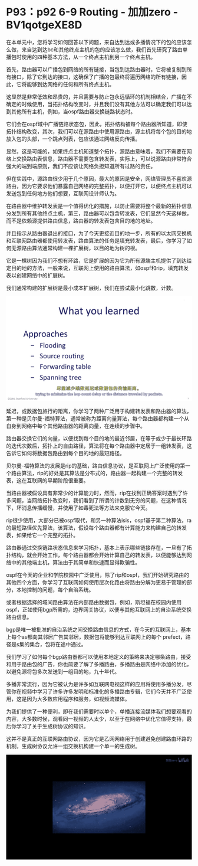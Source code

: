 # P93：p92 6-9 Routing - 加加zero - BV1qotgeXE8D

在本单元中，您将学习如何回答以下问题，来自达到达或多播情况下的包的应该怎么做，来自达到达bc和其他终点主机的包的应该怎么做，我们首先研究了路由单播包时使用的四种基本方法，从一个终点主机到另一个终点主机。

首先，路由器可以广播包到网络的所有链接，当包到达路由器时，它将被复制到所有接口，除了它到达的接口，这确保了广播的包最终将遍历网络的所有链接，因此，它将能够到达网络的任何和所有终点主机。

这显然是非常低效和昂贵的，并且需要与防止包永远循环的机制相结合，广播在不确定的时候使用，当拓扑结构改变时，并且我们没有其他方法可以确定我们可以达到其他所有主机，例如，当ospf路由器交换链路状态时。

它们会在ospf域中广播链路状态包，因此，拓扑结构被每个路由器所知道，即使拓扑结构改变，其次，我们可以在源路由中使用源路由，源主机将每个包的目的地放入包的头部，一个跳点列表，包应该通过网络反向传播。

显然，这是可能的，如果终点主机知道整个拓扑，源路由意味着，我们不需要在网络上交换路由表信息，路由器不需要包含转发表，实际上，可以说源路由非常符合强大的端到端原则，我们不应该让网络负担知道所有过路的责任。

但在实践中，源路由很少用于几个原因，最大的原因是安全，网络管理员不喜欢源路由，因为它要求他们暴露自己网络的完整拓扑，以便打开它，以便终点主机可以发送包到任何地方他们想要，互联网设计师认为。

在路由器中维护转发表是一个值得优化的措施，以防止需要将整个最新的拓扑信息分发到所有其他终点主机，第三，路由器可以包含转发表，它们显然今天这样做，而不是依赖源提供路由信息，路由器的转发表包含目的地的地址。

并且指示从路由器退出的接口，为了今天更接近目的地一步，所有的以太网交换机和互联网路由器都使用转发表，路由算法的任务是填充转发表，最后，你学习了如何无源路由算法通常构建一棵扩展树，以目的地为树的根。

它是一棵树因为我们不想有环路，它是扩展的因为它为所有源端主机提供了到达给定目的地的方法，一般来说，互联网上使用的路由算法，如ospf和rip，填充转发表以创建网络中的扩展树。

我们通常构建的扩展树是最小成本扩展树，我们在尝试最小化跳数，计数。

![](img/cd1e5e1067a99fad8fee8b1706b96d45_1.png)

延迟，或数据包旅行的距离，你学习了两种广泛用于构建转发表和路由器的算法，第一种是贝尔曼-福特算法，通常被称为距离向量算法，每个路由器都构建一个从自身到网络中每个其他路由器的距离向量，在连续的步骤中。

路由器交换它们的向量，以便找到每个目的地的最近邻居，在等于或少于最长环路的迭代次数后，拓扑上的自由路径，算法将在每个路由器中定居于一组转发表，这告诉它如何将数据包路由到每个目的地的最短路径。

贝尔曼-福特算法的发展是rip的基础，路由信息协议，是互联网上广泛使用的第一个路由算法，rip的好处是其算法是分布式的，路由器一起构建一个完整的转发表，这在互联网的早期阶段很重要。

当路由器被假设具有非常少的计算能力时，然而，rip在找到正确答案时遇到了许多问题，当网络拓扑改变时，我们看到了所谓的计数到无穷的问题，在这种情况下，坏消息传播缓慢，并使用了如毒死法等方法来克服它今天。

rip很少使用，大部分已被ospf取代，和另一种算法isis，ospf基于第二种算法，ra的最短路径优先算法，该算法，假设每个路由器都有计算能力来构建自己的转发表，如果给它一个完整的拓扑。

路由器通过交换链路状态信息来学习拓扑，基本上表示哪些链接存在，一旦有了拓扑结构，就会开始工作，每个路由器都会开始计算自己的转发表，以便能够达到网络中的其他端主机，算法由于其简单和快速而显得欺骗性。

ospf在今天的企业和学院校园中广泛使用，除了rip和ospf，我们开始研究路由的其他四个方面，你学习了互联网如何使用层次化路由将路由分解为更易于管理的部分，本地控制的问题，每个自治系统。

或者根据选择的域间路由算法在内部路由数据包，例如，斯坦福在校园内使用ospf，正如使用bgp所需的，边界网关协议，以便与其他互联网上的自治系统交换路由信息。

bgp是唯一被批准的自治系统之间交换路由信息的方式，在今天的互联网上，基本上每个as都向其邻居广告其邻居，数据包将能够到达互联网上的每个 prefect，路径是s集的集合，包将在途中通过。

我们学习了如何每个bgp路由器都可以使用本地定义的策略来决定哪条路由，接受和用于路由包的广告，你也简要了解了多播路由，多播路由是网络中添加的优化，以避免源将包多次发送到一组目的地，九十年代。

多播非常流行，因为它被认为是许多如互联网电视这样的应用将使用多播分发，尽管你在视频中学习了许多许多发明和标准化的多播路由专辑，它们今天并不广泛使用，这是因为大多数应用程序和服务，如视频流媒体。

为我们提供了一种便利，即在我们需要时以单个，单播连接流媒体我们想要观看的内容，大多数时候，观看同一视频的人太少，以至于在网络中优化它值得支持，最后你学习了关于生成树协议的知识。

这并不是真正的互联网路由协议，因为它是乙网网络用于创建避免创建路由环路的机制，生成树协议允许一组交换机构建一个单一的生成树。



![](img/cd1e5e1067a99fad8fee8b1706b96d45_3.png)